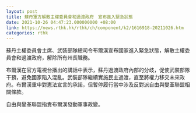 ```yaml
---
layout: post
title: 蘇丹軍方解散主權委員會和過渡政府　宣布進入緊急狀態
date: 2021-10-26 04:47:23.000000000 +08:00
link: https://news.rthk.hk/rthk/ch/component/k2/1616918-20211026.htm
categories: rthk
---
```


蘇丹主權委員會主席、武裝部隊總司令布爾漢宣布國家進入緊急狀態，解散主權委員會和過渡政府，解除所有州長職務。

布爾漢在官方電視台播出的講話中表示，蘇丹過渡政府內部的分歧，促使武裝部隊干預，避免國家陷入混亂。武裝部隊繼續實施民主過渡，直至將權力移交未來政府。布爾漢重申對憲法宣言的承諾，但暫停履行當中涉及反對派自由與變革聯盟相關條款。

自由與變革聯盟指責布爾漢發動軍事政變。
